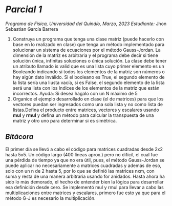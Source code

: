 # ***Parcial 1***
*Programa de Física, Universidad del Quindío, Marzo, 2023*
*Estudiante:* Jhon Sebastian García Barrera
1. Construya un programa que tenga una clase matriz (puede hacerlo con base en lo realizado en clase) que tenga un método implementado para solucionar un sistema de ecuaciones por el método Gauss-Jordan. La dimensión de la matriz es arbitraria y el programa debe decir si tiene solución única, infinitas soluciones o única solución. La clase debe tener un atributo llamado is valid que es una lista cuyo primer elemento es un Booleando indicando si todos los elementos de la matriz son números o hay algún dato inválido. Si el booleano es True, el segundo elemento de la lista sería una liusta vacía, si es False, el segundo elemento de la lista será una lista con los Indices de los elementos de la matriz que están incorrectos. Ayuda: Si desea hagalo con un N máximo de 5
2. Organice el ejemplo desarrollado en clase (el de matrices) para que los vectores puedan ser ingresados como una sola lista y no como lista de listas.Defina el producto entre matrices, vectores y escalares usando __mul__ y __rmul__ y defina un método para calcular la transpuesta de una matriz y otro uno para determinar si es simétrica.
## ***Bitácora***
El primer día se llevó a cabo el código para matrices cuadradas desde 2x2 hasta 5x5. Un código largo (400 líneas aprox.) pero no difícil, el cual fue una pérdida de tiempo ya que no era útil, pues, el método Gauss-Jordan se puede aplicar no necesariamente a matrices cuadradas y además de eso, solo con un n de 2 hasta 5, por lo que se definió las matrices nxm, con suma y resta de una manera arbitraria usando for anidados. Hasta ahora ha sido lo más demorado, el hecho de entender bien la lógica para desarrollar esa definición desde cero.
Se implementó mul y rmul para llevar a cabo las multiplicaciones entre matrices y escalares, primero fue esto ya que para el método G-J es necesario la multiplicación.